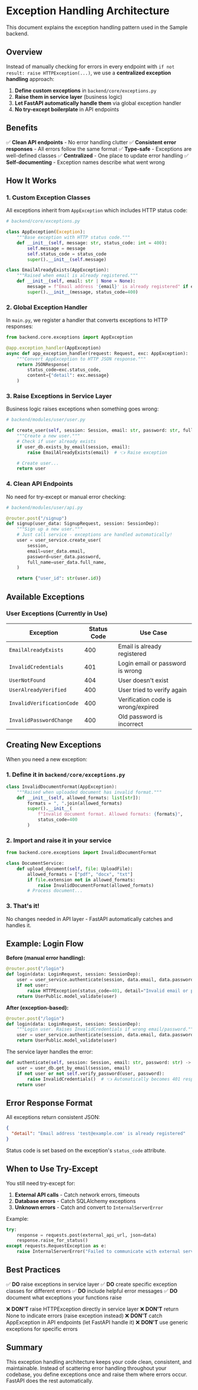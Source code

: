 # Exception Handling Architecture

This document explains the exception handling pattern used in the Sample backend.

## Overview

Instead of manually checking for errors in every endpoint with `if not result: raise HTTPException(...)`, we use a **centralized exception handling** approach:

1. **Define custom exceptions** in `backend/core/exceptions.py`
2. **Raise them in service layer** (business logic)
3. **Let FastAPI automatically handle them** via global exception handler
4. **No try-except boilerplate** in API endpoints

## Benefits

✅ **Clean API endpoints** - No error handling clutter
✅ **Consistent error responses** - All errors follow the same format
✅ **Type-safe** - Exceptions are well-defined classes
✅ **Centralized** - One place to update error handling
✅ **Self-documenting** - Exception names describe what went wrong

## How It Works

### 1. Custom Exception Classes

All exceptions inherit from `AppException` which includes HTTP status code:

```python
# backend/core/exceptions.py

class AppException(Exception):
    """Base exception with HTTP status code."""
    def __init__(self, message: str, status_code: int = 400):
        self.message = message
        self.status_code = status_code
        super().__init__(self.message)

class EmailAlreadyExists(AppException):
    """Raised when email is already registered."""
    def __init__(self, email: str | None = None):
        message = f"Email address '{email}' is already registered" if email else "Email address is already registered"
        super().__init__(message, status_code=400)
```

### 2. Global Exception Handler

In `main.py`, we register a handler that converts exceptions to HTTP responses:

```python
from backend.core.exceptions import AppException

@app.exception_handler(AppException)
async def app_exception_handler(request: Request, exc: AppException):
    """Convert AppException to HTTP JSON response."""
    return JSONResponse(
        status_code=exc.status_code,
        content={"detail": exc.message}
    )
```

### 3. Raise Exceptions in Service Layer

Business logic raises exceptions when something goes wrong:

```python
# backend/modules/user/user.py

def create_user(self, session: Session, email: str, password: str, full_name: str) -> User:
    """Create a new user."""
    # Check if user already exists
    if user_db.exists_by_email(session, email):
        raise EmailAlreadyExists(email)  # 👈 Raise exception

    # Create user...
    return user
```

### 4. Clean API Endpoints

No need for try-except or manual error checking:

```python
# backend/modules/user/api.py

@router.post("/signup")
def signup(user_data: SignupRequest, session: SessionDep):
    """Sign up a new user."""
    # Just call service - exceptions are handled automatically!
    user = user_service.create_user(
        session,
        email=user_data.email,
        password=user_data.password,
        full_name=user_data.full_name,
    )

    return {"user_id": str(user.id)}
```

## Available Exceptions

### User Exceptions (Currently in Use)

| Exception                 | Status Code | Use Case                           |
| ------------------------- | ----------- | ---------------------------------- |
| `EmailAlreadyExists`      | 400         | Email is already registered        |
| `InvalidCredentials`      | 401         | Login email or password is wrong   |
| `UserNotFound`            | 404         | User doesn't exist                 |
| `UserAlreadyVerified`     | 400         | User tried to verify again         |
| `InvalidVerificationCode` | 400         | Verification code is wrong/expired |
| `InvalidPasswordChange`   | 400         | Old password is incorrect          |

## Creating New Exceptions

When you need a new exception:

### 1. Define it in `backend/core/exceptions.py`

```python
class InvalidDocumentFormat(AppException):
    """Raised when uploaded document has invalid format."""
    def __init__(self, allowed_formats: list[str]):
        formats = ", ".join(allowed_formats)
        super().__init__(
            f"Invalid document format. Allowed formats: {formats}",
            status_code=400
        )
```

### 2. Import and raise it in your service

```python
from backend.core.exceptions import InvalidDocumentFormat

class DocumentService:
    def upload_document(self, file: UploadFile):
        allowed_formats = ["pdf", "docx", "txt"]
        if file.extension not in allowed_formats:
            raise InvalidDocumentFormat(allowed_formats)
        # Process document...
```

### 3. That's it!

No changes needed in API layer - FastAPI automatically catches and handles it.

## Example: Login Flow

**Before (manual error handling):**

```python
@router.post("/login")
def login(data: LoginRequest, session: SessionDep):
    user = user_service.authenticate(session, data.email, data.password)
    if not user:
        raise HTTPException(status_code=401, detail="Invalid email or password")
    return UserPublic.model_validate(user)
```

**After (exception-based):**

```python
@router.post("/login")
def login(data: LoginRequest, session: SessionDep):
    """Login user. Raises InvalidCredentials if wrong email/password."""
    user = user_service.authenticate(session, data.email, data.password)
    return UserPublic.model_validate(user)
```

The service layer handles the error:

```python
def authenticate(self, session: Session, email: str, password: str) -> User:
    user = user_db.get_by_email(session, email)
    if not user or not self.verify_password(user, password):
        raise InvalidCredentials()  # 👈 Automatically becomes 401 response
    return user
```

## Error Response Format

All exceptions return consistent JSON:

```json
{
  "detail": "Email address 'test@example.com' is already registered"
}
```

Status code is set based on the exception's `status_code` attribute.

## When to Use Try-Except

You still need try-except for:

1. **External API calls** - Catch network errors, timeouts
2. **Database errors** - Catch SQLAlchemy exceptions
3. **Unknown errors** - Catch and convert to `InternalServerError`

Example:

```python
try:
    response = requests.post(external_api_url, json=data)
    response.raise_for_status()
except requests.RequestException as e:
    raise InternalServerError("Failed to communicate with external service")
```

## Best Practices

✅ **DO** raise exceptions in service layer
✅ **DO** create specific exception classes for different errors
✅ **DO** include helpful error messages
✅ **DO** document what exceptions your functions raise

❌ **DON'T** raise HTTPException directly in service layer
❌ **DON'T** return None to indicate errors (raise exception instead)
❌ **DON'T** catch AppException in API endpoints (let FastAPI handle it)
❌ **DON'T** use generic exceptions for specific errors

## Summary

This exception handling architecture keeps your code clean, consistent, and maintainable. Instead of scattering error handling throughout your codebase, you define exceptions once and raise them where errors occur. FastAPI does the rest automatically.
